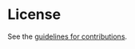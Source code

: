 # License

See the
[guidelines for contributions](https://github.com/williamchern/rfctemplate/blob/main/CONTRIBUTING.md).
